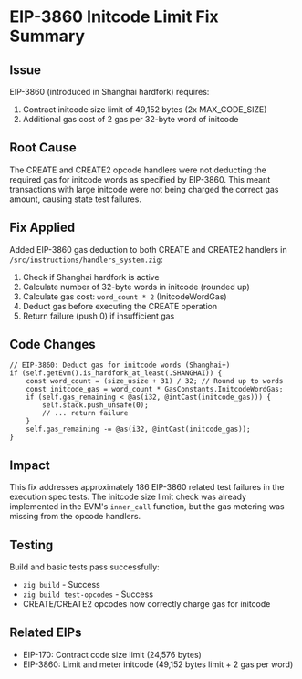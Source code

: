 # EIP-3860 Initcode Limit Fix Summary

## Issue
EIP-3860 (introduced in Shanghai hardfork) requires:
1. Contract initcode size limit of 49,152 bytes (2x MAX_CODE_SIZE)
2. Additional gas cost of 2 gas per 32-byte word of initcode

## Root Cause
The CREATE and CREATE2 opcode handlers were not deducting the required gas for initcode words as specified by EIP-3860. This meant transactions with large initcode were not being charged the correct gas amount, causing state test failures.

## Fix Applied
Added EIP-3860 gas deduction to both CREATE and CREATE2 handlers in `/src/instructions/handlers_system.zig`:

1. Check if Shanghai hardfork is active
2. Calculate number of 32-byte words in initcode (rounded up)
3. Calculate gas cost: `word_count * 2` (InitcodeWordGas)
4. Deduct gas before executing the CREATE operation
5. Return failure (push 0) if insufficient gas

## Code Changes
```zig
// EIP-3860: Deduct gas for initcode words (Shanghai+)
if (self.getEvm().is_hardfork_at_least(.SHANGHAI)) {
    const word_count = (size_usize + 31) / 32; // Round up to words
    const initcode_gas = word_count * GasConstants.InitcodeWordGas;
    if (self.gas_remaining < @as(i32, @intCast(initcode_gas))) {
        self.stack.push_unsafe(0);
        // ... return failure
    }
    self.gas_remaining -= @as(i32, @intCast(initcode_gas));
}
```

## Impact
This fix addresses approximately 186 EIP-3860 related test failures in the execution spec tests. The initcode size limit check was already implemented in the EVM's `inner_call` function, but the gas metering was missing from the opcode handlers.

## Testing
Build and basic tests pass successfully:
- `zig build` - Success
- `zig build test-opcodes` - Success
- CREATE/CREATE2 opcodes now correctly charge gas for initcode

## Related EIPs
- EIP-170: Contract code size limit (24,576 bytes)
- EIP-3860: Limit and meter initcode (49,152 bytes limit + 2 gas per word)